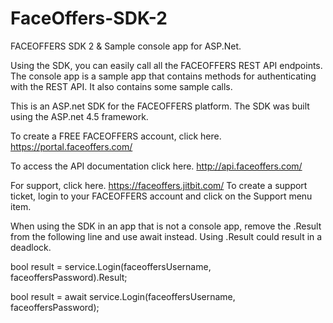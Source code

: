 # FaceOffers-SDK-2

FACEOFFERS SDK 2 & Sample console app for ASP.Net. 

Using the SDK, you can easily call all the FACEOFFERS REST API endpoints. The console app is a sample app that contains methods for authenticating with the REST API. It also contains some sample calls. 

This is an ASP.net SDK for the FACEOFFERS platform. The SDK was built using the ASP.net 4.5 framework. 

To create a FREE FACEOFFERS account, click here. https://portal.faceoffers.com/

To access the API documentation click here. http://api.faceoffers.com/ 

For support, click here. https://faceoffers.jitbit.com/ To create a support ticket, login to your FACEOFFERS account and click on the Support menu item. 

When using the SDK in an app that is not a console app, remove the .Result from the following line and use await instead. Using .Result could result in a deadlock.

bool result = service.Login(faceoffersUsername, faceoffersPassword).Result;

bool result = await service.Login(faceoffersUsername, faceoffersPassword);
